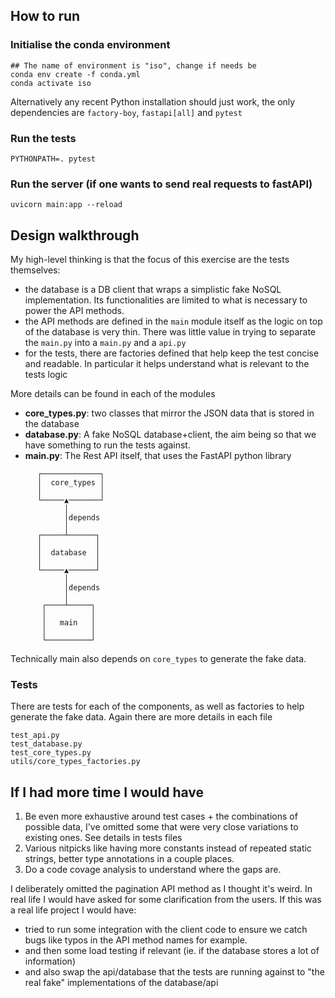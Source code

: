 ## How to run

### Initialise the conda environment
```
## The name of environment is "iso", change if needs be
conda env create -f conda.yml
conda activate iso
```
Alternatively any recent Python installation should just work, the only dependencies are
`factory-boy`, `fastapi[all]` and `pytest`

### Run the tests
```
PYTHONPATH=. pytest
```

### Run the server (if one wants to send real requests to fastAPI)
```
uvicorn main:app --reload
```

## Design walkthrough
My high-level thinking is that the focus of this exercise are the tests themselves:
- the database is a DB client that wraps a simplistic fake NoSQL implementation. Its functionalities are limited
to what is necessary to power the API methods.
- the API methods are defined in the `main` module itself as the logic on top of the database is
  very thin. There was little value in trying to separate the `main.py` into a `main.py` and a
  `api.py`
- for the tests, there are factories defined that help keep the test concise and readable. In
  particular it helps understand what is relevant to the tests logic
  
More details can be found in each of the modules
- **core_types.py**: two classes that mirror the JSON data that is stored in the database
- **database.py**: A fake NoSQL database+client, the aim being so that we have something to run the
  tests against.
- **main.py**: The Rest API itself, that uses the FastAPI python library

```
      ┌─────────────┐
      │  core_types │
      │             │
      └─────▲───────┘
            │
            │depends
            │
      ┌─────┴──────┐
      │            │
      │  database  │
      │            │
      └─────▲──────┘
            │
            │depends
            │
       ┌────┴─────┐
       │          │
       │   main   │
       │          │
       └──────────┘
```

Technically main also depends on `core_types` to generate the fake data.

### Tests
There are tests for each of the components, as well as factories to help generate the fake data.
Again there are more details in each file
```
test_api.py
test_database.py
test_core_types.py
utils/core_types_factories.py
```

## If I had more time I would have
1. Be even more exhaustive around test cases + the combinations of possible data,
   I've omitted some that were very close variations to existing ones. See details in tests files
2. Various nitpicks like having more constants instead of repeated static strings, better type
   annotations in a couple places.
3. Do a code covage analysis to understand where the gaps are.

I deliberately omitted the pagination API method as I thought it's weird. In real life I would have
asked for some clarification from the users.
If this was a real life project I would have:
- tried to run some integration with the client code to ensure we catch bugs like typos in the API
  method names for example.
- and then some load testing if relevant (ie. if the database stores a lot of information)
- and also swap the api/database that the tests are running against to "the real fake"
  implementations of the database/api
